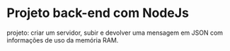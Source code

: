 # Projeto back-end com NodeJs
projeto: criar um servidor, subir e devolver uma mensagem em JSON com informações de uso da memória RAM.

